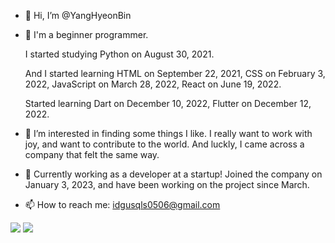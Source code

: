 - 👋 Hi, I’m @YangHyeonBin

- 🌱 I'm a beginner programmer.
  
  I started studying Python on August 30, 2021.
  
  And I started learning HTML on September 22, 2021, CSS on February 3, 2022, JavaScript on March 28, 2022, React on June 19, 2022.
  
  Started learning Dart on December 10, 2022, Flutter on December 12, 2022.

- 👀 I’m interested in finding some things I like. I really want to work with joy, and want to contribute to the world. And luckly, I came across a company that felt the same way.

- 🌱 Currently working as a developer at a startup! Joined the company on January 3, 2023, and have been working on the project since March.

- 📫 How to reach me: idgusqls0506@gmail.com


<img src="https://github-readme-stats.vercel.app/api?username=YangHyeonBin&show_icons=true"/>

<img src="https://github-readme-stats.vercel.app/api/top-langs?username=YangHyeonBin&layout=compact"/>


<!---
YangHyeonBin/YangHyeonBin is a ✨ special ✨ repository because its `README.md` (this file) appears on your GitHub profile.
You can click the Preview link to take a look at your changes.
--->
